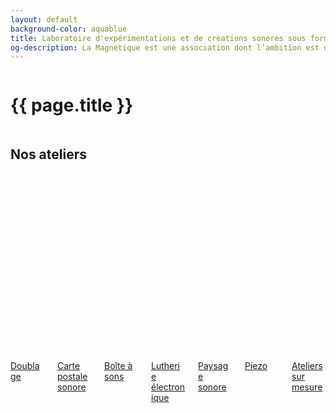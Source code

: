 ```yaml
---
layout: default
background-color: aquablue
title: Laboratoire d'expérimentations et de créations sonores sous forme d'ateliers
og-description: La Magnétique est une association dont l’ambition est de démocratiser les pratiques musicales collectives et les cultures numériques en proposant des ateliers sonores hybrides.
---
```


<div class="hero is-medium">
  <div class="hero-body">
    <div class="columns is-mobile is-multiline is-centered mb-3 pb-3">
      <div class="column columns is-centered is-8-desktop is-11-touch is-11-mobile has-text-centered">
        <h1 class="column is-full has-text-centered is-size-1-desktop is-size-4-mobile home-page"><strong>{{ page.title }}</strong></h1>
      </div>
    </div>
  </div>
</div>

<div class="hero" id="ateliers">
  <div class="hero-head">
    <div class="columns is-centered has-text-centered">
      <div class="column is-10 is-12-touch mb-6">
          <h2 class="mb-6 inline-block has-text-centered is-size-4" id="nos-ateliers">Nos ateliers</h2>
      </div>
    </div>
  </div>

  <div class="hero-body-padding-small">
      <div class="columns is-mobile is-multiline is-centered is-vcentered {{ page.layout }}">
        <div class="column is-8-fullhd is-10-desktop is-10-touch is-12-tablet is-12-mobile is-centered is-vcentered columns is-multiline">
          <div class="column is-narrow-fullhd is-4-desktop is-offset-2-touch is-8-touch is-4-tablet is-12-mobile">
              <div class="card">
                  <a class="card-link" href="{{ site.baseurl }}/pages/atelier-doublage" title="doublage">
                    <div class="card-image">
                      <figure class="image">
                        <img src="{{ site.baseurl }}/assets/img/doublage-mini.png" alt="Placeholder image">
                      </figure>
                    </div>
                    <div id="bg-azur" class="card-content has-text-centered is-size-5">
                      <p>Doublage</p>
                    </div>
                  </a>
              </div>
          </div>
          <div class="column is-narrow-fullhd is-4-desktop is-offset-2-touch is-8-touch is-4-tablet is-12-mobile">
              <div class="card">
                <a href="{{ site.baseurl }}/pages/atelier-carte-postale-sonore" title="Carte postale sonore">
                  <div class="card-image">
                    <figure class="image">
                      <img src="{{ site.baseurl }}/assets/img/carte-postale-sonore-mini.png" alt="Placeholder image">
                    </figure>
                  </div>
                  <div id="bg-yellow" class="card-content has-text-centered is-size-5">
                    <p>Carte postale sonore</p>
                  </div>
                </a>
              </div>
          </div>
          <div class="column is-narrow-fullhd is-4-desktop is-offset-2-touch is-8-touch is-4-tablet is-12-mobile">
              <div class="card">
                <a href="{{ site.baseurl }}/pages/atelier-boite-a-sons" title="Boîte à sons">
                  <div class="card-image">
                    <figure class="image">
                      <img src="{{ site.baseurl }}/assets/img/boite-a-sons-mini.png" alt="Placeholder image">
                    </figure>
                  </div>
                  <div id="bg-orange" class="card-content has-text-centered is-size-5">
                    <p>Boîte à sons</p>
                  </div>
                </a>
              </div>
          </div>
          <div class="column is-narrow-fullhd is-4-desktop is-offset-2-touch is-8-touch is-4-tablet is-12-mobile">
              <div class="card">
                <a href="{{ site.baseurl }}/pages/atelier-lutherie-electronique" title="Lutherie électronique">
                  <div class="card-image">
                    <figure class="image">
                      <img src="{{ site.baseurl }}/assets/img/lutherie-electronique-mini.png" alt="Placeholder image">
                    </figure>
                  </div>
                  <div id="bg-blueduck" class="card-content has-text-centered is-size-5">
                    <p>Lutherie électronique</p>
                  </div>
                </a>
              </div>
          </div>
          <div class="column is-narrow-fullhd is-4-desktop is-offset-2-touch is-8-touch is-4-tablet is-12-mobile">
            <div class="card">
              <a href="{{ site.baseurl }}/pages/atelier-paysage-sonore" title="Paysage sonore">
                <div class="card-image">
                  <figure class="image">
                    <img src="{{ site.baseurl }}/assets/img/paysage-sonore-mini.png" alt="Placeholder image">
                  </figure>
                </div>
                <div id="bg-orange" class="card-content has-text-centered is-size-5">
                  <p>Paysage sonore</p>
                </div>
              </a>
            </div>
          </div>
          <div class="column is-narrow-fullhd is-4-desktop is-offset-2-touch is-8-touch is-4-tablet is-12-mobile">
              <div class="card">
                <a href="{{ site.baseurl }}/pages/atelier-piezo" title="Piezo">
                  <div class="card-image">
                    <figure class="image">
                      <img src="{{ site.baseurl }}/assets/img/piezo-mini.png" alt="Placeholder image">
                    </figure>
                  </div>
                  <div id="bg-yellow" class="card-content has-text-centered is-size-5">
                    <p>Piezo</p>
                  </div>
                </a>
              </div>
          </div>
          <div class="column is-narrow-fullhd is-4-desktop is-offset-2-touch is-8-touch is-4-tablet is-12-mobile">
              <div class="card">
                <a href="{{ site.baseurl }}/pages/ateliers-sur-mesure" title="Ateliers sur mesure">
                  <div class="card-image">
                    <figure class="image">
                      <img src="{{ site.baseurl }}/assets/img/ateliers-sur-mesure-mini.png" alt="Placeholder image">
                    </figure>
                  </div>
                  <div id="bg-azur" class="card-content has-text-centered is-size-5">
                    <p>Ateliers sur mesure</p>
                  </div>
                </a>
              </div>
          </div>
        </div>
      </div>
  </div>
  <div class="hero-foot mb-6 pb-6"></div>
</div>
